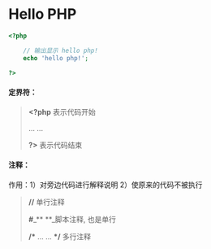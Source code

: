 # Hello PHP

```php
<?php

    // 输出显示 hello php!
    echo 'hello php!';

?>
```

#### 

#### **定界符：**

> **&lt;?php**     表示代码开始
>
> ... ...
>
> **?&gt;**            表示代码结束

#### 

#### 注释：

作用：1）对旁边代码进行解释说明    2）使原来的代码不被执行

> **//** 单行注释
>
> **\#**_**  **_脚本注释, 也是单行
>
> **/\***   ... ...   **\*/**      多行注释



